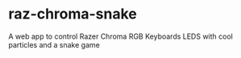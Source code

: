 # raz-chroma-snake
A web app to control Razer Chroma RGB Keyboards LEDS with cool particles and a snake game

